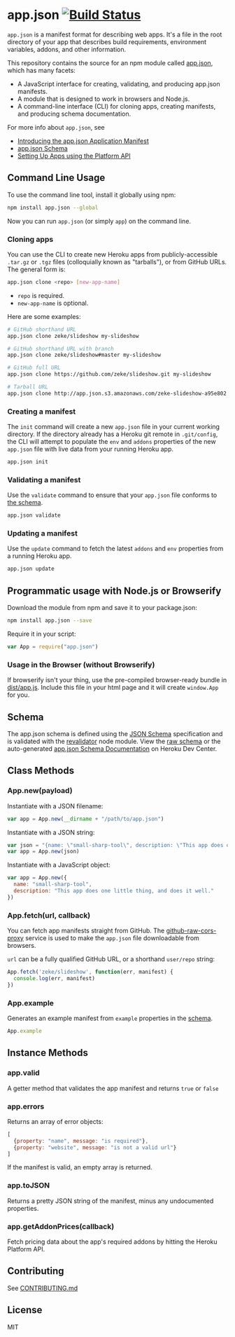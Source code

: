 # app.json [![Build Status](https://travis-ci.org/app-json/app.json.png?branch=master)](https://travis-ci.org/app-json/app.json)

`app.json` is a manifest format for describing web apps. It's a file in the root
directory of your app that describes build requirements, environment variables, addons,
and other information.

This repository contains the source for an npm module called
[app.json](https://www.npmjs.org/package/app.json), which has many facets:

- A JavaScript interface for creating, validating, and producing app.json manifests.
- A module that is designed to work in browsers and Node.js.
- A command-line interface (CLI) for cloning apps, creating manifests, and producing schema documentation.

For more info about `app.json`, see

- [Introducing the app.json Application Manifest](https://blog.heroku.com/archives/2014/5/22/introducing_the_app_json_application_manifest)
- [app.json Schema](https://devcenter.heroku.com/articles/app-json-schema)
- [Setting Up Apps using the Platform API](https://devcenter.heroku.com/articles/setting-up-apps-using-the-heroku-platform-api)

## Command Line Usage

To use the command line tool, install it globally using npm:

```sh
npm install app.json --global
```

Now you can run `app.json` (or simply `app`) on the command line.

### Cloning apps

You can use the CLI to create new Heroku apps from publicly-accessible `.tar.gz`
or `.tgz` files (colloquially known as "tarballs"), or from GitHub URLs. The general form is:

```sh
app.json clone <repo> [new-app-name]
```

- `repo` is required.
- `new-app-name` is optional.

Here are some examples:

```sh
# GitHub shorthand URL
app.json clone zeke/slideshow my-slideshow

# GitHub shorthand URL with branch
app.json clone zeke/slideshow#master my-slideshow

# GitHub full URL
app.json clone https://github.com/zeke/slideshow.git my-slideshow

# Tarball URL
app.json clone http://app.json.s3.amazonaws.com/zeke-slideshow-a95e802.tar.gz
```

### Creating a manifest

The `init` command will create a new `app.json` file in your current
working directory. If the directory already has a Heroku git remote in `.git/config`,
the CLI will attempt to populate the `env` and `addons` properties of the new
`app.json` file with live data from your running Heroku app.

```sh
app.json init
```

### Validating a manifest

Use the `validate` command to ensure that your `app.json` file conforms to [the
schema](https://devcenter.heroku.com/articles/app-json-schema).

```sh
app.json validate
```

### Updating a manifest

Use the `update` command to fetch the latest `addons` and `env` properties from
a running Heroku app.

```sh
app.json update
```

## Programmatic usage with Node.js or Browserify

Download the module from npm and save it to your package.json:

```sh
npm install app.json --save
```

Require it in your script:

```js
var App = require("app.json")
```

### Usage in the Browser (without Browserify)

If browserify isn't your thing, use the pre-compiled browser-ready bundle in
[dist/app.js](/dist/app.js). Include this file in your html page and it will create
`window.App` for you.

## Schema

The app.json schema is defined using the [JSON Schema](http://json-schema.org/)
specification and is validated with the
[revalidator](https://github.com/flatiron/revalidator#readme) node module. View
the [raw schema](/lib/schema.js) or the auto-generated [app.json
Schema Documentation](https://devcenter.heroku.com/articles/app-json-schema) on Heroku Dev Center.

## Class Methods

### App.new(payload)

Instantiate with a JSON filename:

```js
var app = App.new(__dirname + "/path/to/app.json")
```

Instantiate with a JSON string:

```js
var json = "{name: \"small-sharp-tool\", description: \"This app does one little thing, and does it well.\"}"
var app = App.new(json)
```

Instantiate with a JavaScript object:

```js
var app = App.new({
  name: "small-sharp-tool",
  description: "This app does one little thing, and does it well."
})
```

### App.fetch(url, callback)

You can fetch app manifests straight from GitHub. The
[github-raw-cors-proxy](https://github.com/zeke/github-raw-cors-proxy) service is used
to make the `app.json` file downloadable from browsers.

`url` can be a fully qualified GitHub URL, or a shorthand `user/repo` string:

```js
App.fetch('zeke/slideshow', function(err, manifest) {
  console.log(err, manifest)
})
```

### App.example

Generates an example manifest from `example` properties in the [schema](/schema.js).

```js
App.example
```

## Instance Methods

### app.valid

A getter method that validates the app manifest and returns `true` or `false`

### app.errors

Returns an array of error objects:

```js
[
  {property: "name", message: "is required"},
  {property: "website", message: "is not a valid url"}
]
```

If the manifest is valid, an empty array is returned.

### app.toJSON

Returns a pretty JSON string of the manifest, minus any undocumented properties.

### app.getAddonPrices(callback)

Fetch pricing data about the app's required addons by hitting the Heroku Platform API.

## Contributing

See [CONTRIBUTING.md](/CONTRIBUTING.md)

## License

MIT
